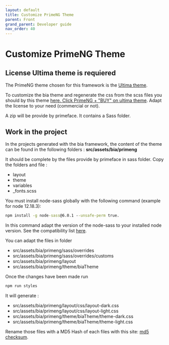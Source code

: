 ```yaml
---
layout: default
title: Customize PrimeNG Theme
parent: Front
grand_parent: Developer guide
nav_order: 40
---
```


# Customize PrimeNG Theme
## License Ultima theme is requiered
The PrimeNG theme chosen for this framework is the <a href="https://www.primefaces.org/ultima-ng/">Ultima theme</a>.

To customize the bia theme and regenerate the css from the scss files you should by this theme <a href="https://www.primefaces.org/store/templates.xhtml">here. Click PrimeNG + "BUY" on ultima theme</a>. Adapt the license to your need (commercial or not).

A zip will be provide by primeface. It contains a Sass folder.

## Work in the project
In the projects generated with the bia framework, the content of the theme can be found in the following folders :
**src/assets/bia/primeng**

It should be complete by the files provide by primeface in sass folder. Copy the folders and file :
* layout
* theme
* variables
* _fonts.scss

You must install node-sass globally with the following command (example for node 12.18.3): 
```cmd
npm install -g node-sass@6.0.1 --unsafe-perm true.
```
In this command adapt the version of the node-sass to your installed node version. See the compatibility list <a href="https://github.com/sass/node-sass#node-sass">here</a>.

You can adapt the files in folder
* src/assets/bia/primeng/sass/overrides
* src/assets/bia/primeng/sass/overrides/customs
* src/assets/bia/primeng/layout
* src/assets/bia/primeng/theme/biaTheme

Once the changes have been made run
``` cmd
npm run styles
```

It will generate :
* src/assets/bia/primeng/layout/css/layout-dark.css
* src/assets/bia/primeng/layout/css/layout-light.css
* src/assets/bia/primeng/theme/biaTheme/theme-dark.css
* src/assets/bia/primeng/theme/biaTheme/theme-light.css

Rename those files with a MD5 Hash of each files with this site: <a href="https://emn178.github.io/online-tools/md5_checksum.html">md5 checksum</a>.  

